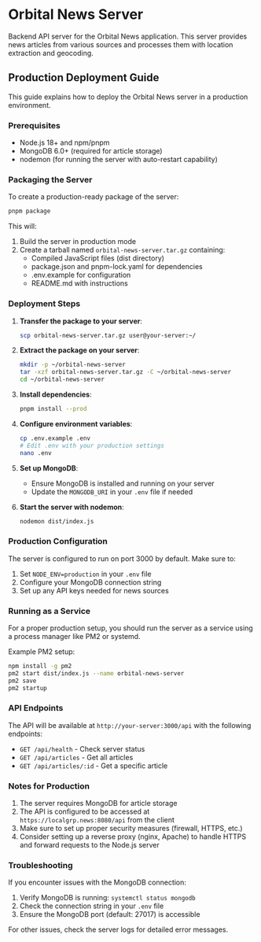 # Orbital News Server

Backend API server for the Orbital News application. This server provides news articles from various sources and processes them with location extraction and geocoding.

## Production Deployment Guide

This guide explains how to deploy the Orbital News server in a production environment.

### Prerequisites

- Node.js 18+ and npm/pnpm
- MongoDB 6.0+ (required for article storage)
- nodemon (for running the server with auto-restart capability)

### Packaging the Server

To create a production-ready package of the server:

```bash
pnpm package
```

This will:
1. Build the server in production mode
2. Create a tarball named `orbital-news-server.tar.gz` containing:
   - Compiled JavaScript files (dist directory)
   - package.json and pnpm-lock.yaml for dependencies
   - .env.example for configuration
   - README.md with instructions

### Deployment Steps

1. **Transfer the package to your server**:
   ```bash
   scp orbital-news-server.tar.gz user@your-server:~/
   ```

2. **Extract the package on your server**:
   ```bash
   mkdir -p ~/orbital-news-server
   tar -xzf orbital-news-server.tar.gz -C ~/orbital-news-server
   cd ~/orbital-news-server
   ```

3. **Install dependencies**:
   ```bash
   pnpm install --prod
   ```

4. **Configure environment variables**:
   ```bash
   cp .env.example .env
   # Edit .env with your production settings
   nano .env
   ```

5. **Set up MongoDB**:
   - Ensure MongoDB is installed and running on your server
   - Update the `MONGODB_URI` in your `.env` file if needed

6. **Start the server with nodemon**:
   ```bash
   nodemon dist/index.js
   ```

### Production Configuration

The server is configured to run on port 3000 by default. Make sure to:

1. Set `NODE_ENV=production` in your `.env` file
2. Configure your MongoDB connection string
3. Set up any API keys needed for news sources

### Running as a Service

For a proper production setup, you should run the server as a service using a process manager like PM2 or systemd.

Example PM2 setup:

```bash
npm install -g pm2
pm2 start dist/index.js --name orbital-news-server
pm2 save
pm2 startup
```

### API Endpoints

The API will be available at `http://your-server:3000/api` with the following endpoints:

- `GET /api/health` - Check server status
- `GET /api/articles` - Get all articles
- `GET /api/articles/:id` - Get a specific article

### Notes for Production

1. The server requires MongoDB for article storage
2. The API is configured to be accessed at `https://localgrp.news:8080/api` from the client
3. Make sure to set up proper security measures (firewall, HTTPS, etc.)
4. Consider setting up a reverse proxy (nginx, Apache) to handle HTTPS and forward requests to the Node.js server

### Troubleshooting

If you encounter issues with the MongoDB connection:
1. Verify MongoDB is running: `systemctl status mongodb`
2. Check the connection string in your `.env` file
3. Ensure the MongoDB port (default: 27017) is accessible

For other issues, check the server logs for detailed error messages.

